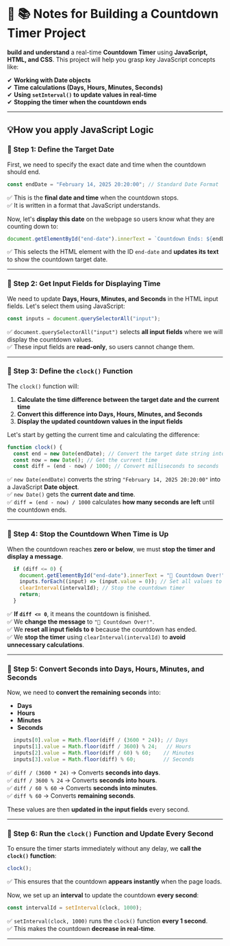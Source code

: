 # 📢 **📚 Notes for Building a Countdown Timer Project**  

**build and understand** a real-time **Countdown Timer** using **JavaScript, HTML, and CSS**. This project will help you grasp key JavaScript concepts like:  

✔ **Working with Date objects**  
✔ **Time calculations (Days, Hours, Minutes, Seconds)**  
✔ **Using `setInterval()` to update values in real-time**  
✔ **Stopping the timer when the countdown ends**  



---

## **💡How you apply JavaScript Logic**  

### **🔹 Step 1: Define the Target Date**  
First, we need to specify the exact date and time when the countdown should end.  

```js
const endDate = "February 14, 2025 20:20:00"; // Standard Date Format
```
✅ This is the **final date and time** when the countdown stops.  
✅ It is written in a format that JavaScript understands.  

Now, let's **display this date** on the webpage so users know what they are counting down to:  

```js
document.getElementById("end-date").innerText = `Countdown Ends: ${endDate}`;
```
✅ This selects the HTML element with the ID `end-date` and **updates its text** to show the countdown target date.  

---

### **🔹 Step 2: Get Input Fields for Displaying Time**  
We need to update **Days, Hours, Minutes, and Seconds** in the HTML input fields. Let's select them using JavaScript:  

```js
const inputs = document.querySelectorAll("input");
```
✅ `document.querySelectorAll("input")` selects **all input fields** where we will display the countdown values.  
✅ These input fields are **read-only**, so users cannot change them.  

---

### **🔹 Step 3: Define the `clock()` Function**  
The `clock()` function will:  
1. **Calculate the time difference between the target date and the current time**  
2. **Convert this difference into Days, Hours, Minutes, and Seconds**  
3. **Display the updated countdown values in the input fields**  

Let's start by getting the current time and calculating the difference:  

```js
function clock() {
  const end = new Date(endDate); // Convert the target date string into a Date object
  const now = new Date(); // Get the current time
  const diff = (end - now) / 1000; // Convert milliseconds to seconds
```
✅ `new Date(endDate)` converts the string `"February 14, 2025 20:20:00"` into a JavaScript **Date object**.  
✅ `new Date()` gets the **current date and time**.  
✅ `diff = (end - now) / 1000` calculates **how many seconds are left** until the countdown ends.  

---

### **🔹 Step 4: Stop the Countdown When Time is Up**  
When the countdown reaches **zero or below**, we must **stop the timer and display a message**.  

```js
  if (diff <= 0) {
    document.getElementById("end-date").innerText = "🎉 Countdown Over!"; // Show a message
    inputs.forEach((input) => (input.value = 0)); // Set all values to 0
    clearInterval(intervalId); // Stop the countdown timer
    return;
  }
```
✅ **If `diff <= 0`**, it means the countdown is finished.  
✅ We **change the message** to `"🎉 Countdown Over!"`.  
✅ We **reset all input fields to `0`** because the countdown has ended.  
✅ We **stop the timer** using `clearInterval(intervalId)` to **avoid unnecessary calculations**.  

---

### **🔹 Step 5: Convert Seconds into Days, Hours, Minutes, and Seconds**  
Now, we need to **convert the remaining seconds** into:  
- **Days**  
- **Hours**  
- **Minutes**  
- **Seconds**  

```js
  inputs[0].value = Math.floor(diff / (3600 * 24)); // Days
  inputs[1].value = Math.floor(diff / 3600) % 24;   // Hours
  inputs[2].value = Math.floor(diff / 60) % 60;    // Minutes
  inputs[3].value = Math.floor(diff) % 60;         // Seconds
```
✅ `diff / (3600 * 24)` → Converts **seconds into days**.  
✅ `diff / 3600 % 24` → Converts **seconds into hours**.  
✅ `diff / 60 % 60` → Converts **seconds into minutes**.  
✅ `diff % 60` → Converts **remaining seconds**.  

These values are then **updated in the input fields** every second.  

---

### **🔹 Step 6: Run the `clock()` Function and Update Every Second**  
To ensure the timer starts immediately without any delay, we **call the `clock()` function**:  

```js
clock();
```
✅ This ensures that the countdown **appears instantly** when the page loads.  

Now, we set up an **interval** to update the countdown **every second**:  

```js
const intervalId = setInterval(clock, 1000);
```
✅ `setInterval(clock, 1000)` runs the `clock()` function **every 1 second**.  
✅ This makes the countdown **decrease in real-time**.  

---

